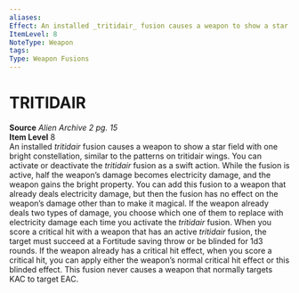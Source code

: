 ```yaml
---
aliases: 
Effect: An installed _tritidair_ fusion causes a weapon to show a star field with one bright constellation, similar to the patterns on tritidair wings. You can activate or deactivate the _tritidair_ fusion as a swift action. While the fusion is active, half the weapon’s damage becomes electricity damage, and the weapon gains the bright property. You can add this fusion to a weapon that already deals electricity damage, but then the fusion has no effect on the weapon’s damage other than to make it magical. If the weapon already deals two types of damage, you choose which one of them to replace with electricity damage each time you activate the _tritidair_ fusion. When you score a critical hit with a weapon that has an active _tritidair_ fusion, the target must succeed at a Fortitude saving throw or be blinded for 1d3 rounds. If the weapon already has a critical hit effect, when you score a critical hit, you can apply either the weapon’s normal critical hit effect or this blinded effect. This fusion never causes a weapon that normally targets KAC to target EAC.
ItemLevel: 8
NoteType: Weapon
tags: 
Type: Weapon Fusions
---
```

# TRITIDAIR
**Source** _Alien Archive 2 pg. 15_  
**Item Level** 8  
An installed _tritidair_ fusion causes a weapon to show a star field with one bright constellation, similar to the patterns on tritidair wings. You can activate or deactivate the _tritidair_ fusion as a swift action. While the fusion is active, half the weapon’s damage becomes electricity damage, and the weapon gains the bright property. You can add this fusion to a weapon that already deals electricity damage, but then the fusion has no effect on the weapon’s damage other than to make it magical. If the weapon already deals two types of damage, you choose which one of them to replace with electricity damage each time you activate the _tritidair_ fusion. When you score a critical hit with a weapon that has an active _tritidair_ fusion, the target must succeed at a Fortitude saving throw or be blinded for 1d3 rounds. If the weapon already has a critical hit effect, when you score a critical hit, you can apply either the weapon’s normal critical hit effect or this blinded effect. This fusion never causes a weapon that normally targets KAC to target EAC.